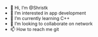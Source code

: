 - 👋 Hi, I’m @Shristk
- 👀 I’m interested in app development
- 🌱 I’m currently learning C++
- 💞️ I’m looking to collaborate on network
- 📫 How to reach me git

<!---
Shristk/Shristk is a ✨ special ✨ repository because its `README.md` (this file) appears on your GitHub profile.
You can click the Preview link to take a look at your changes.
--->
